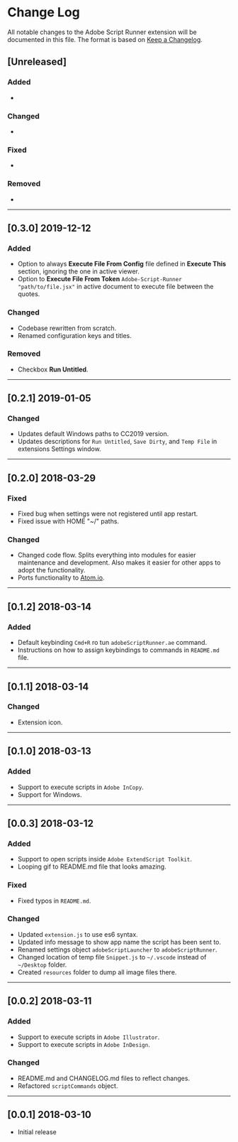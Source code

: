 # Change Log

All notable changes to the Adobe Script Runner extension will be documented in this file. The format is based on [Keep a Changelog](http://keepachangelog.com/en/1.0.0/).

## [Unreleased]

### Added

* 

### Changed

* 

### Fixed

* 

### Removed

* 

---

## [0.3.0] 2019-12-12

### Added

* Option to always **Execute File From Config** file defined in **Execute This** section, ignoring the one in active viewer.
* Option to **Execute File From Token** `Adobe-Script-Runner "path/to/file.jsx"` in active document to execute file between the quotes.

### Changed

* Codebase rewritten from scratch.
* Renamed configuration keys and titles.

### Removed

* Checkbox **Run Untitled**.

---

## [0.2.1] 2019-01-05

### Changed

* Updates default Windows paths to CC2019 version.
* Updates descriptions for `Run Untitled`, `Save Dirty`, and `Temp File` in extensions Settings window.

---

## [0.2.0] 2018-03-29

### Fixed

* Fixed bug when settings were not registered until app restart.
* Fixed issue with HOME "~/" paths.

### Changed

* Changed code flow. Splits everything into modules for easier maintenance and development. Also makes it easier for other apps to adopt the functionality.
* Ports functionality to [Atom.io](https://atom.io/packages/adobe-script-runner).

---

## [0.1.2] 2018-03-14

### Added

* Default keybinding `Cmd+R` ro tun `adobeScriptRunner.ae` command.
* Instructions on how to assign keybindings to commands in `README.md` file.

---

## [0.1.1] 2018-03-14

### Changed

* Extension icon.

---

## [0.1.0] 2018-03-13

### Added

* Support to execute scripts in `Adobe InCopy`.
* Support for Windows.

---

## [0.0.3] 2018-03-12

### Added

* Support to open scripts inside `Adobe ExtendScript Toolkit`.
* Looping gif to README.md file that looks amazing.

### Fixed

* Fixed typos in `README.md`.

### Changed

* Updated `extension.js` to use es6 syntax.
* Updated info message to show app name the script has been sent to.
* Renamed settings object `adobeScriptLauncher` to `adobeScriptRunner`.
* Changed location of temp file `Snippet.js` to `~/.vscode` instead of `~/Desktop` folder.
* Created `resources` folder to dump all image files there.

---

## [0.0.2] 2018-03-11

### Added

* Support to execute scripts in `Adobe Illustrator`.
* Support to execute scripts in `Adobe InDesign`.

### Changed

* README.md and CHANGELOG.md files to reflect changes.
* Refactored `scriptCommands` object.

---

## [0.0.1] 2018-03-10

* Initial release
